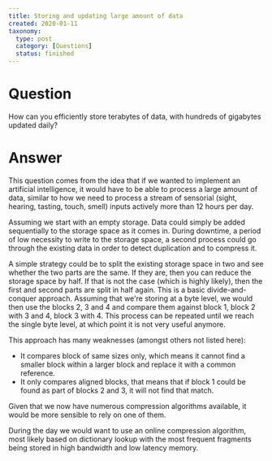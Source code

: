 ```yaml
---
title: Storing and updating large amount of data
created: 2020-01-11
taxonomy:
  type: post
  category: [Questions]
  status: finished
---
```


# Question
How can you efficiently store terabytes of data, with hundreds of gigabytes updated daily?

# Answer
This question comes from the idea that if we wanted to implement an artificial intelligence, it would have to be able to process a large amount of data, similar to how we need to process a stream of sensorial (sight, hearing, tasting, touch, smell) inputs actively more than 12 hours per day.

Assuming we start with an empty storage. Data could simply be added sequentially to the storage space as it comes in. During downtime, a period of low necessity to write to the storage space, a second process could go through the existing data in order to detect duplication and to compress it.

A simple strategy could be to split the existing storage space in two and see whether the two parts are the same. If they are, then you can reduce the storage space by half. If that is not the case (which is highly likely), then the first and second parts are split in half again. This is a basic divide-and-conquer approach. Assuming that we're storing at a byte level, we would then use the blocks 2, 3 and 4 and compare them against block 1, block 2 with 3 and 4, block 3 with 4. This process can be repeated until we reach the single byte level, at which point it is not very useful anymore.

This approach has many weaknesses (amongst others not listed here):
* It compares block of same sizes only, which means it cannot find a smaller block within a larger block and replace it with a common reference.
* It only compares aligned blocks, that means that if block 1 could be found as part of blocks 2 and 3, it will not find that match.

Given that we now have numerous compression algorithms available, it would be more sensible to rely on one of them.

During the day we would want to use an online compression algorithm, most likely based on dictionary lookup with the most frequent fragments being stored in high bandwidth and low latency memory.
